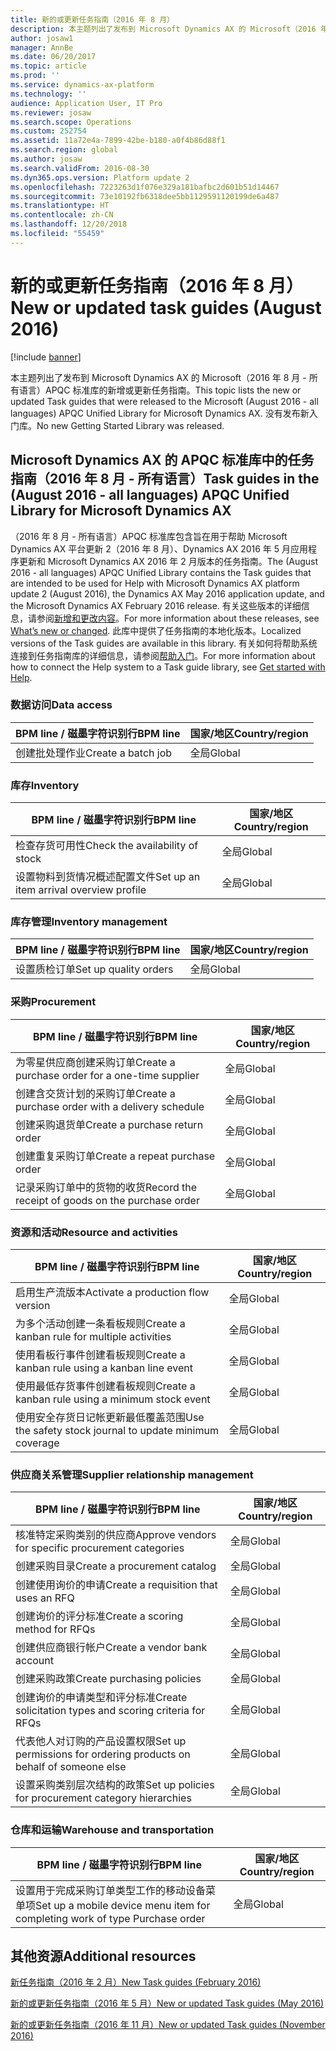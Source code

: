 ```yaml
---
title: 新的或更新任务指南（2016 年 8 月）
description: 本主题列出了发布到 Microsoft Dynamics AX 的 Microsoft（2016 年 8 月 - 所有语言）APQC 标准库的新增或更新任务指南。 没有发布新入门库。
author: josaw1
manager: AnnBe
ms.date: 06/20/2017
ms.topic: article
ms.prod: ''
ms.service: dynamics-ax-platform
ms.technology: ''
audience: Application User, IT Pro
ms.reviewer: josaw
ms.search.scope: Operations
ms.custom: 252754
ms.assetid: 11a72e4a-7899-42be-b180-a0f4b86d88f1
ms.search.region: global
ms.author: josaw
ms.search.validFrom: 2016-08-30
ms.dyn365.ops.version: Platform update 2
ms.openlocfilehash: 7223263d1f076e329a181bafbc2d601b51d14467
ms.sourcegitcommit: 73e10192fb6318dee5bb1129591120199de6a487
ms.translationtype: HT
ms.contentlocale: zh-CN
ms.lasthandoff: 12/20/2018
ms.locfileid: "55459"
---
```

# <a name="new-or-updated-task-guides-august-2016"></a><span data-ttu-id="4f116-104">新的或更新任务指南（2016 年 8 月）</span><span class="sxs-lookup"><span data-stu-id="4f116-104">New or updated task guides (August 2016)</span></span>

[!include [banner](../includes/banner.md)]

<span data-ttu-id="4f116-105">本主题列出了发布到 Microsoft Dynamics AX 的 Microsoft（2016 年 8 月 - 所有语言）APQC 标准库的新增或更新任务指南。</span><span class="sxs-lookup"><span data-stu-id="4f116-105">This topic lists the new or updated Task guides that were released to the Microsoft (August 2016 - all languages) APQC Unified Library for Microsoft Dynamics AX.</span></span> <span data-ttu-id="4f116-106">没有发布新入门库。</span><span class="sxs-lookup"><span data-stu-id="4f116-106">No new Getting Started Library was released.</span></span>

<a name="task-guides-in-the-august-2016---all-languages-apqc-unified-library-for-microsoft-dynamics-ax"></a><span data-ttu-id="4f116-107">Microsoft Dynamics AX 的 APQC 标准库中的任务指南（2016 年 8 月 - 所有语言）</span><span class="sxs-lookup"><span data-stu-id="4f116-107">Task guides in the (August 2016 - all languages) APQC Unified Library for Microsoft Dynamics AX</span></span>
---------------------------------------------------------------------------------------------------

<span data-ttu-id="4f116-108">（2016 年 8 月 - 所有语言）APQC 标准库包含旨在用于帮助 Microsoft Dynamics AX 平台更新 2（2016 年 8 月）、Dynamics AX 2016 年 5 月应用程序更新和 Microsoft Dynamics AX 2016 年 2 月版本的任务指南。</span><span class="sxs-lookup"><span data-stu-id="4f116-108">The (August 2016 - all languages) APQC Unified Library contains the Task guides that are intended to be used for Help with Microsoft Dynamics AX platform update 2 (August 2016), the Dynamics AX May 2016 application update, and the Microsoft Dynamics AX February 2016 release.</span></span> <span data-ttu-id="4f116-109">有关这些版本的详细信息，请参阅[新增和更改内容](whats-new-changed.md)。</span><span class="sxs-lookup"><span data-stu-id="4f116-109">For more information about these releases, see [What’s new or changed](whats-new-changed.md).</span></span> <span data-ttu-id="4f116-110">此库中提供了任务指南的本地化版本。</span><span class="sxs-lookup"><span data-stu-id="4f116-110">Localized versions of the Task guides are available in this library.</span></span> <span data-ttu-id="4f116-111">有关如何将帮助系统连接到任务指南库的详细信息，请参阅[帮助入门](help-overview.md)。</span><span class="sxs-lookup"><span data-stu-id="4f116-111">For more information about how to connect the Help system to a Task guide library, see [Get started with Help](help-overview.md).</span></span>

### <a name="data-access"></a><span data-ttu-id="4f116-112">数据访问</span><span class="sxs-lookup"><span data-stu-id="4f116-112">Data access</span></span>

| <span data-ttu-id="4f116-113">BPM line / 磁墨字符识别行</span><span class="sxs-lookup"><span data-stu-id="4f116-113">BPM line</span></span>           | <span data-ttu-id="4f116-114">国家/地区</span><span class="sxs-lookup"><span data-stu-id="4f116-114">Country/region</span></span> |
|--------------------|----------------|
| <span data-ttu-id="4f116-115">创建批处理作业</span><span class="sxs-lookup"><span data-stu-id="4f116-115">Create a batch job</span></span> | <span data-ttu-id="4f116-116">全局</span><span class="sxs-lookup"><span data-stu-id="4f116-116">Global</span></span>         |

### <a name="inventory"></a><span data-ttu-id="4f116-117">库存</span><span class="sxs-lookup"><span data-stu-id="4f116-117">Inventory</span></span>

| <span data-ttu-id="4f116-118">BPM line / 磁墨字符识别行</span><span class="sxs-lookup"><span data-stu-id="4f116-118">BPM line</span></span>                                | <span data-ttu-id="4f116-119">国家/地区</span><span class="sxs-lookup"><span data-stu-id="4f116-119">Country/region</span></span> |
|-----------------------------------------|----------------|
| <span data-ttu-id="4f116-120">检查存货可用性</span><span class="sxs-lookup"><span data-stu-id="4f116-120">Check the availability of stock</span></span>         | <span data-ttu-id="4f116-121">全局</span><span class="sxs-lookup"><span data-stu-id="4f116-121">Global</span></span>         |
| <span data-ttu-id="4f116-122">设置物料到货情况概述配置文件</span><span class="sxs-lookup"><span data-stu-id="4f116-122">Set up an item arrival overview profile</span></span> | <span data-ttu-id="4f116-123">全局</span><span class="sxs-lookup"><span data-stu-id="4f116-123">Global</span></span>         |

### <a name="inventory-management"></a><span data-ttu-id="4f116-124">库存管理</span><span class="sxs-lookup"><span data-stu-id="4f116-124">Inventory management</span></span>

| <span data-ttu-id="4f116-125">BPM line / 磁墨字符识别行</span><span class="sxs-lookup"><span data-stu-id="4f116-125">BPM line</span></span>              | <span data-ttu-id="4f116-126">国家/地区</span><span class="sxs-lookup"><span data-stu-id="4f116-126">Country/region</span></span> |
|-----------------------|----------------|
| <span data-ttu-id="4f116-127">设置质检订单</span><span class="sxs-lookup"><span data-stu-id="4f116-127">Set up quality orders</span></span> | <span data-ttu-id="4f116-128">全局</span><span class="sxs-lookup"><span data-stu-id="4f116-128">Global</span></span>         |

### <a name="procurement"></a><span data-ttu-id="4f116-129">采购</span><span class="sxs-lookup"><span data-stu-id="4f116-129">Procurement</span></span>

| <span data-ttu-id="4f116-130">BPM line / 磁墨字符识别行</span><span class="sxs-lookup"><span data-stu-id="4f116-130">BPM line</span></span>                                          | <span data-ttu-id="4f116-131">国家/地区</span><span class="sxs-lookup"><span data-stu-id="4f116-131">Country/region</span></span> |
|---------------------------------------------------|----------------|
| <span data-ttu-id="4f116-132">为零星供应商创建采购订单</span><span class="sxs-lookup"><span data-stu-id="4f116-132">Create a purchase order for a one-time supplier</span></span>   | <span data-ttu-id="4f116-133">全局</span><span class="sxs-lookup"><span data-stu-id="4f116-133">Global</span></span>         |
| <span data-ttu-id="4f116-134">创建含交货计划的采购订单</span><span class="sxs-lookup"><span data-stu-id="4f116-134">Create a purchase order with a delivery schedule</span></span>  | <span data-ttu-id="4f116-135">全局</span><span class="sxs-lookup"><span data-stu-id="4f116-135">Global</span></span>         |
| <span data-ttu-id="4f116-136">创建采购退货单</span><span class="sxs-lookup"><span data-stu-id="4f116-136">Create a purchase return order</span></span>                    | <span data-ttu-id="4f116-137">全局</span><span class="sxs-lookup"><span data-stu-id="4f116-137">Global</span></span>         |
| <span data-ttu-id="4f116-138">创建重复采购订单</span><span class="sxs-lookup"><span data-stu-id="4f116-138">Create a repeat purchase order</span></span>                    | <span data-ttu-id="4f116-139">全局</span><span class="sxs-lookup"><span data-stu-id="4f116-139">Global</span></span>         |
| <span data-ttu-id="4f116-140">记录采购订单中的货物的收货</span><span class="sxs-lookup"><span data-stu-id="4f116-140">Record the receipt of goods on the purchase order</span></span> | <span data-ttu-id="4f116-141">全局</span><span class="sxs-lookup"><span data-stu-id="4f116-141">Global</span></span>         |

### <a name="resource-and-activities"></a><span data-ttu-id="4f116-142">资源和活动</span><span class="sxs-lookup"><span data-stu-id="4f116-142">Resource and activities</span></span>

| <span data-ttu-id="4f116-143">BPM line / 磁墨字符识别行</span><span class="sxs-lookup"><span data-stu-id="4f116-143">BPM line</span></span>                                                | <span data-ttu-id="4f116-144">国家/地区</span><span class="sxs-lookup"><span data-stu-id="4f116-144">Country/region</span></span> |
|---------------------------------------------------------|----------------|
| <span data-ttu-id="4f116-145">启用生产流版本</span><span class="sxs-lookup"><span data-stu-id="4f116-145">Activate a production flow version</span></span>                      | <span data-ttu-id="4f116-146">全局</span><span class="sxs-lookup"><span data-stu-id="4f116-146">Global</span></span>         |
| <span data-ttu-id="4f116-147">为多个活动创建一条看板规则</span><span class="sxs-lookup"><span data-stu-id="4f116-147">Create a kanban rule for multiple activities</span></span>            | <span data-ttu-id="4f116-148">全局</span><span class="sxs-lookup"><span data-stu-id="4f116-148">Global</span></span>         |
| <span data-ttu-id="4f116-149">使用看板行事件创建看板规则</span><span class="sxs-lookup"><span data-stu-id="4f116-149">Create a kanban rule using a kanban line event</span></span>          | <span data-ttu-id="4f116-150">全局</span><span class="sxs-lookup"><span data-stu-id="4f116-150">Global</span></span>         |
| <span data-ttu-id="4f116-151">使用最低存货事件创建看板规则</span><span class="sxs-lookup"><span data-stu-id="4f116-151">Create a kanban rule using a minimum stock event</span></span>        | <span data-ttu-id="4f116-152">全局</span><span class="sxs-lookup"><span data-stu-id="4f116-152">Global</span></span>         |
| <span data-ttu-id="4f116-153">使用安全存货日记帐更新最低覆盖范围</span><span class="sxs-lookup"><span data-stu-id="4f116-153">Use the safety stock journal to update minimum coverage</span></span> | <span data-ttu-id="4f116-154">全局</span><span class="sxs-lookup"><span data-stu-id="4f116-154">Global</span></span>         |

### <a name="supplier-relationship-management"></a><span data-ttu-id="4f116-155">供应商关系管理</span><span class="sxs-lookup"><span data-stu-id="4f116-155">Supplier relationship management</span></span>

| <span data-ttu-id="4f116-156">BPM line / 磁墨字符识别行</span><span class="sxs-lookup"><span data-stu-id="4f116-156">BPM line</span></span>                                                           | <span data-ttu-id="4f116-157">国家/地区</span><span class="sxs-lookup"><span data-stu-id="4f116-157">Country/region</span></span> |
|--------------------------------------------------------------------|----------------|
| <span data-ttu-id="4f116-158">核准特定采购类别的供应商</span><span class="sxs-lookup"><span data-stu-id="4f116-158">Approve vendors for specific procurement categories</span></span>                | <span data-ttu-id="4f116-159">全局</span><span class="sxs-lookup"><span data-stu-id="4f116-159">Global</span></span>         |
| <span data-ttu-id="4f116-160">创建采购目录</span><span class="sxs-lookup"><span data-stu-id="4f116-160">Create a procurement catalog</span></span>                                       | <span data-ttu-id="4f116-161">全局</span><span class="sxs-lookup"><span data-stu-id="4f116-161">Global</span></span>         |
| <span data-ttu-id="4f116-162">创建使用询价的申请</span><span class="sxs-lookup"><span data-stu-id="4f116-162">Create a requisition that uses an RFQ</span></span>                              | <span data-ttu-id="4f116-163">全局</span><span class="sxs-lookup"><span data-stu-id="4f116-163">Global</span></span>         |
| <span data-ttu-id="4f116-164">创建询价的评分标准</span><span class="sxs-lookup"><span data-stu-id="4f116-164">Create a scoring method for RFQs</span></span>                                   | <span data-ttu-id="4f116-165">全局</span><span class="sxs-lookup"><span data-stu-id="4f116-165">Global</span></span>         |
| <span data-ttu-id="4f116-166">创建供应商银行帐户</span><span class="sxs-lookup"><span data-stu-id="4f116-166">Create a vendor bank account</span></span>                                       | <span data-ttu-id="4f116-167">全局</span><span class="sxs-lookup"><span data-stu-id="4f116-167">Global</span></span>         |
| <span data-ttu-id="4f116-168">创建采购政策</span><span class="sxs-lookup"><span data-stu-id="4f116-168">Create purchasing policies</span></span>                                         | <span data-ttu-id="4f116-169">全局</span><span class="sxs-lookup"><span data-stu-id="4f116-169">Global</span></span>         |
| <span data-ttu-id="4f116-170">创建询价的申请类型和评分标准</span><span class="sxs-lookup"><span data-stu-id="4f116-170">Create solicitation types and scoring criteria for RFQs</span></span>            | <span data-ttu-id="4f116-171">全局</span><span class="sxs-lookup"><span data-stu-id="4f116-171">Global</span></span>         |
| <span data-ttu-id="4f116-172">代表他人对订购的产品设置权限</span><span class="sxs-lookup"><span data-stu-id="4f116-172">Set up permissions for ordering products on behalf of someone else</span></span> | <span data-ttu-id="4f116-173">全局</span><span class="sxs-lookup"><span data-stu-id="4f116-173">Global</span></span>         |
| <span data-ttu-id="4f116-174">设置采购类别层次结构的政策</span><span class="sxs-lookup"><span data-stu-id="4f116-174">Set up policies for procurement category hierarchies</span></span>               | <span data-ttu-id="4f116-175">全局</span><span class="sxs-lookup"><span data-stu-id="4f116-175">Global</span></span>         |

### <a name="warehouse-and-transportation"></a><span data-ttu-id="4f116-176">仓库和运输</span><span class="sxs-lookup"><span data-stu-id="4f116-176">Warehouse and transportation</span></span>

| <span data-ttu-id="4f116-177">BPM line / 磁墨字符识别行</span><span class="sxs-lookup"><span data-stu-id="4f116-177">BPM line</span></span>                                                                    | <span data-ttu-id="4f116-178">国家/地区</span><span class="sxs-lookup"><span data-stu-id="4f116-178">Country/region</span></span> |
|-----------------------------------------------------------------------------|----------------|
| <span data-ttu-id="4f116-179">设置用于完成采购订单类型工作的移动设备菜单项</span><span class="sxs-lookup"><span data-stu-id="4f116-179">Set up a mobile device menu item for completing work of type Purchase order</span></span> | <span data-ttu-id="4f116-180">全局</span><span class="sxs-lookup"><span data-stu-id="4f116-180">Global</span></span>         |



<a name="additional-resources"></a><span data-ttu-id="4f116-181">其他资源</span><span class="sxs-lookup"><span data-stu-id="4f116-181">Additional resources</span></span>
--------

[<span data-ttu-id="4f116-182">新任务指南（2016 年 2 月）</span><span class="sxs-lookup"><span data-stu-id="4f116-182">New Task guides (February 2016)</span></span>](new-task-guides-available-february-2016.md)

[<span data-ttu-id="4f116-183">新的或更新任务指南（2016 年 5 月）</span><span class="sxs-lookup"><span data-stu-id="4f116-183">New or updated Task guides (May 2016)</span></span>](new-updated-task-guides-available-may-2016.md)

[<span data-ttu-id="4f116-184">新的或更新任务指南（2016 年 11 月）</span><span class="sxs-lookup"><span data-stu-id="4f116-184">New or updated Task guides (November 2016)</span></span>](new-task-guides-november-2016.md)



